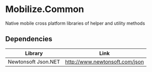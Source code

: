 # Mobilize.Common
Native mobile cross platform libraries of helper and utility methods

## Dependencies

| Library    | Link          |
|-------------|---------------|
| Newtonsoft Json.NET | http://www.newtonsoft.com/json |
